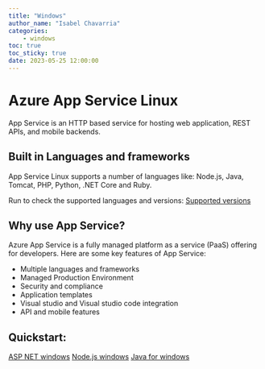 ```yaml
---
title: "Windows"
author_name: "Isabel Chavarria"
categories:
    - windows 
toc: true
toc_sticky: true
date: 2023-05-25 12:00:00
---
```



# Azure App Service Linux

App Service is an HTTP based service for hosting web application, REST APIs, and mobile backends.


## Built in Languages and frameworks

App Service Linux supports a number of languages like: Node.js, Java, Tomcat, PHP, Python, .NET Core and Ruby. 

Run to check the supported languages and versions:
[Supported versions](https://learn.microsoft.com/en-us/cli/azure/webapp?view=azure-cli-latest#az-webapp-list-runtimes)


## Why use App Service? 

Azure App Service is a fully managed platform as a service (PaaS) offering for developers. Here are some key features of App Service:

- Multiple languages and frameworks 
- Managed Production Environment 
- Security and compliance
- Application templates
- Visual studio and  Visual studio code integration
- API and mobile features


## Quickstart:

[ASP NET windows](https://learn.microsoft.com/en-us/azure/app-service/quickstart-dotnetcore?tabs=netframework48&pivots=development-environment-vs)
[Node.js windows](https://learn.microsoft.com/en-us/azure/app-service/quickstart-nodejs?pivots=development-environment-vscode&tabs=windows)
[Java for windows](https://learn.microsoft.com/en-us/azure/app-service/quickstart-java?pivots=platform-windows-development-environment-azure-portal&tabs=javase)